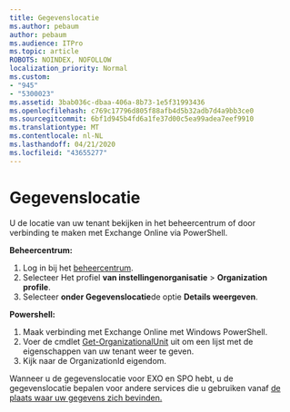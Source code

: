 ```yaml
---
title: Gegevenslocatie
ms.author: pebaum
author: pebaum
ms.audience: ITPro
ms.topic: article
ROBOTS: NOINDEX, NOFOLLOW
localization_priority: Normal
ms.custom:
- "945"
- "5300023"
ms.assetid: 3bab036c-dbaa-406a-8b73-1e5f31993436
ms.openlocfilehash: c769c17796d805f88afb4d5b32adb7d4a9bb3ce0
ms.sourcegitcommit: 6bf1d945b4fd6a1fe37d00c5ea99adea7eef9910
ms.translationtype: MT
ms.contentlocale: nl-NL
ms.lasthandoff: 04/21/2020
ms.locfileid: "43655277"
---
```

# <a name="data-location"></a>Gegevenslocatie

U de locatie van uw tenant bekijken in het beheercentrum of door verbinding te maken met Exchange Online via PowerShell.


**Beheercentrum:**
1. Log in bij het [beheercentrum](https://admin.microsoft.com/Adminportal/Home).
2. Selecteer Het profiel **van instellingenorganisatie** > **Organization profile**.
3. Selecteer **onder Gegevenslocatie**de optie **Details weergeven**.


**Powershell:**
1. Maak verbinding met Exchange Online met Windows PowerShell.
2. Voer de cmdlet [Get-OrganizationalUnit](https://docs.microsoft.com/powershell/module/exchange/active-directory/get-organizationalunit) uit om een lijst met de eigenschappen van uw tenant weer te geven. 
3. Kijk naar de OrganizationId eigendom.

Wanneer u de gegevenslocatie voor EXO en SPO hebt, u de gegevenslocatie bepalen voor andere services die u gebruiken vanaf [de plaats waar uw gegevens zich bevinden.](https://products.office.com/where-is-your-data-located)